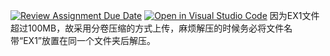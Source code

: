 [![Review Assignment Due Date](https://classroom.github.com/assets/deadline-readme-button-22041afd0340ce965d47ae6ef1cefeee28c7c493a6346c4f15d667ab976d596c.svg)](https://classroom.github.com/a/VkJVVOAn)
[![Open in Visual Studio Code](https://classroom.github.com/assets/open-in-vscode-2e0aaae1b6195c2367325f4f02e2d04e9abb55f0b24a779b69b11b9e10269abc.svg)](https://classroom.github.com/online_ide?assignment_repo_id=19528913&assignment_repo_type=AssignmentRepo)
因为EX1文件超过100MB，故采用分卷压缩的方式上传，麻烦解压的时候务必将文件名带“EX1”放置在同一个文件夹后解压。
